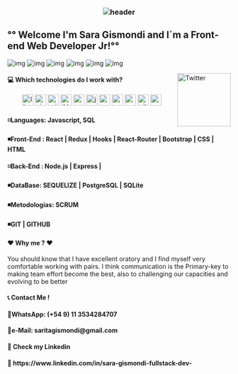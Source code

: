 <h3 align="center">
  
  ![header](https://user-images.githubusercontent.com/59575502/127335491-fdba1874-e943-4d3c-ab8c-678ffe22f8b8.png)
  <h2> °° Welcome I'm Sara Gismondi and I´m a Front-end Web Developer Jr!°° </h2>
  
![img](https://custom-icon-badges.herokuapp.com/badge/Repo-blue.svg?logo=repo)
![img](https://custom-icon-badges.herokuapp.com/badge/Star-yellow.svg?logo=star)
![img](https://custom-icon-badges.herokuapp.com/badge/Issue-red.svg?logo=issue)
![img](https://custom-icon-badges.herokuapp.com/badge/Fork-orange.svg?logo=fork)
![img](https://custom-icon-badges.herokuapp.com/badge/Commit-green.svg?logo=commit)
![img](https://custom-icon-badges.herokuapp.com/badge/Pull%20Request-purple.svg?logo=pr)

  </h3>
  
 <a href="https://www.linkedin.com/in/sara-gismondi-fullstack-dev-?lipi=urn%3Ali%3Apage%3Ad_flagship3_profile_view_base_contact_details%3BPspoh9NFTo%2BFwsmJ8vmQyw%3D%3D" target="_blank"><img src="https://user-images.githubusercontent.com/59575502/127343867-952c0121-c592-435d-8085-dc54b6ea6517.png" height="120px" width="120px" alt="Twitter" align="right"></a> 


 <h4> 💻 Which technologies do I work with?   </h4>
  <p align="center">

<img src="https://user-images.githubusercontent.com/59575502/127427976-be2bc801-ad71-4480-bda4-a6f64926cb7b.png" alt="linux" width="25" height="25" />

<img src="https://user-images.githubusercontent.com/59575502/127427979-7eddf4e0-1d7e-4735-8564-6a0f641130d6.png" alt="visualstudio" width="25" height="25" />
<img src="https://user-images.githubusercontent.com/59575502/127427981-bfaa39a1-bce1-4f63-85c4-f61f14f39f46.png" alt="windows" width="25" height="25" />
<img src="https://user-images.githubusercontent.com/59575502/127426309-0b2bbd98-9756-4798-ad10-f60da4a4d5fb.png" alt="html5" width="25" height="25" />
<img src="https://user-images.githubusercontent.com/59575502/127426315-abe01b56-a385-455d-9caf-40bc7022a3d3.png" alt="css3" width="25" height="25" />
<img src="https://user-images.githubusercontent.com/59575502/127426312-4a7a6d79-4b40-4b06-8c94-824ea3e8410e.png" alt="javascript" width="25" height="25" />
<img src="https://user-images.githubusercontent.com/59575502/127428633-1f18254b-97f9-4358-aec4-3143874035f8.png" alt="react" width="25" height="25" />
<img src="https://user-images.githubusercontent.com/59575502/127428631-5ab21a62-ac89-4919-9408-724df88ab245.png" alt="nodejs" width="25" height="25" />
<img src="https://user-images.githubusercontent.com/59575502/127428630-7563c6a0-4ce4-4b21-9473-b7c2b149f3c4.png" alt="mysql" width="25" height="25" />
<img src="https://user-images.githubusercontent.com/59575502/127427975-18b027b4-dc7f-4616-b9b4-42019b54e8db.png" alt="git" width="25" height="25" />
<img src="https://user-images.githubusercontent.com/59575502/127427980-4b5ba4cf-daee-474f-a500-872181ccc470.png" alt="vscode" width="25" height="25" />



</p>

<h4> ◽Languages: Javascript, SQL</h4>
<h4>◾Front-End : React | Redux | Hooks | React-Router | Bootstrap | CSS | HTML </h4>
<h4>◽Back-End : Node.js | Express | </h4>
<h4>◾DataBase: SEQUELIZE | PostgreSQL | SQLite </h4>
<h4>◾Metodologias: SCRUM </h4>
<h4>◾GIT | GITHUB </h4>


<h4> ❤ Why me ? ❤ </h4>
You should know that I have excellent oratory and I find myself very comfortable working with pairs. I think communication is the Primary-key to making team effort become the best, also to challenging our capacities and evolving to be better 

  <span> </span>
   
 <h4>  📞 Contact Me ! </h4>
 <h4>💠WhatsApp: (+54 9) 11 3534284707 <h4>
 <h4>💠e-Mail: saritagismondi@gmail.com <h4>
 <h4> 🌸 Check my Linkedin   </h4>
 <h4> 🌸 https://www.linkedin.com/in/sara-gismondi-fullstack-dev- </h4>


  

   
